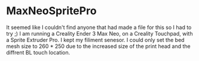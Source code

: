# MaxNeoSpritePro
It seemed like I couldn't find anyone that had made a file for this so I had to try ;)
I am running a Creality Ender 3 Max Neo, on a Creality Touchpad, with a Sprite Extruder Pro. I kept my filiment senesor.
I could only set the bed mesh size to 260 * 250 due to the increased size of the print head and the diffrent BL touch 
location.
